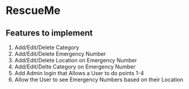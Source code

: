 # RescueMe

## Features to implement

1. Add/Edit/Delete Category
2. Add/Edit/Delete Emergency Number
3. Add/Edit/Delete Location on Emergency Number
4. Add/Edit/Delte Category on Emergency Number
5. Add Admin login that Allows a User to do points 1-4
6. Allow the User to see Emergency Numbers based on their Location
